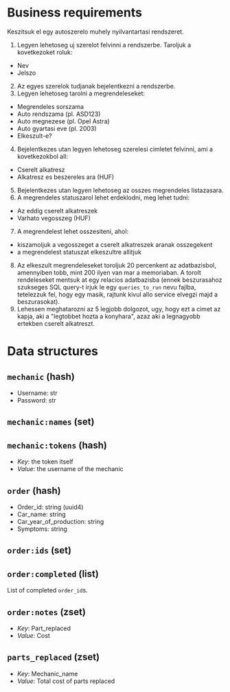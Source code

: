 # Business requirements

Keszitsuk el egy autoszerelo muhely nyilvantartasi rendszeret.

1. Legyen lehetoseg uj szerelot felvinni a rendszerbe. Taroljuk a kovetkezoket roluk:
  - Nev
  - Jelszo
2. Az egyes szerelok tudjanak bejelentkezni a rendszerbe.
3. Legyen lehetoseg tarolni a megrendeleseket:
  - Megrendeles sorszama
  - Auto rendszama (pl. ASD123)
  - Auto megnezese (pl. Opel Astra)
  - Auto gyartasi eve (pl. 2003)
  - Elkeszult-e?
4. Bejelentkezes utan legyen lehetoseg szerelesi cimletet felvinni, ami a kovetkezokbol all:
  - Cserelt alkatresz
  - Alkatresz es beszereles ara (HUF)
5. Bejelentkezes utan legyen lehetoseg az osszes megrendeles listazasara.
6. A megrendeles statuszarol lehet erdeklodni, meg lehet tudni:
  - Az eddig cserelt alkatreszek
  - Varhato vegosszeg (HUF)
7. A megrendelest lehet osszesiteni, ahol:
  - kiszamoljuk a vegosszeget a cserelt alkatreszek aranak osszegekent
  - a megrendelest statuszat elkeszultre allitjuk
8. Az elkeszult megrendeleseket toroljuk 20 percenkent az adatbazisbol, amennyiben tobb, mint 200 ilyen van mar a memoriaban. A torolt rendeleseket mentsuk at egy relacios adatbazisba (ennek beszurasahoz szukseges SQL query-t irjuk le egy `queries_to_run` nevu fajlba, tetelezzuk fel, hogy egy masik, rajtunk kivul allo service elvegzi majd a beszurasokat).
9. Lehessen meghatarozni az 5 legjobb dolgozot, ugy, hogy ezt a cimet az kapja, aki a "legtobbet hozta a konyhara", azaz aki a legnagyobb ertekben cserelt alkatreszt.
 
# Data structures

## `mechanic` (hash)

- Username: str
- Password: str

## `mechanic:names` (set)

## `mechanic:tokens` (hash)

- *Key*: the token itself
- *Value*: the username of the mechanic

## `order` (hash)

- Order_id: string (uuid4)
- Car_name: string
- Car_year_of_production: string
- Symptoms: string

## `order:ids` (set)

## `order:completed` (list)

List of completed `order_id`s.

## `order:notes` (zset)

- *Key*: Part_replaced
- *Value*: Cost

## `parts_replaced` (zset)

- *Key*: Mechanic_name
- *Value*: Total cost of parts replaced
